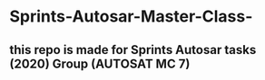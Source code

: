 # Sprints-Autosar-Master-Class-
## this repo is made for Sprints Autosar tasks (2020) Group (AUTOSAT MC 7)
